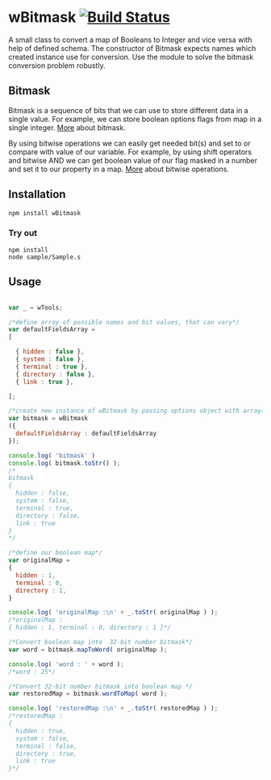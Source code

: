 # wBitmask [![Build Status](https://travis-ci.org/Wandalen/wBitmask.svg?branch=master)](https://travis-ci.org/Wandalen/wBitmask)
A small class to convert a map of Booleans to Integer and vice versa with help of defined schema. The constructor of Bitmask expects names which created instance use for conversion. Use the module to solve the bitmask conversion problem robustly.

## Bitmask
Bitmask is a sequence of bits that we can use to store different data in a single value.
For example, we can store boolean options flags from map in a single integer.
[More](https://en.wikipedia.org/wiki/Mask_(computing)) about bitmask.

By using bitwise operations we can easily get needed bit(s) and set to or compare with value of our variable. For example, by using shift operators and bitwise AND we can get boolean value of our flag masked in a number and set it to our property in a map.
[More](https://en.wikipedia.org/wiki/Bitwise_operation) about bitwise operations.

## Installation
```terminal
npm install wBitmask
```

### Try out
```
npm install
node sample/Sample.s
```

## Usage
```javascript

var _ = wTools;

/*define array of possible names and bit values, that can vary*/
var defaultFieldsArray =
[

  { hidden : false },
  { system : false },
  { terminal : true },
  { directory : false },
  { link : true },

];

/*create new instance of wBitmask by passing options object with array( defaultFieldsArray ) to the constructor*/
var bitmask = wBitmask
({
  defaultFieldsArray : defaultFieldsArray
});

console.log( 'bitmask' )
console.log( bitmask.toStr() );
/*
bitmask
{
  hidden : false,
  system : false,
  terminal : true,
  directory : false,
  link : true
}
*/

/*define our boolean map*/
var originalMap =
{
  hidden : 1,
  terminal : 0,
  directory : 1,
}

console.log( 'originalMap :\n' + _.toStr( originalMap ) );
/*originalMap :
{ hidden : 1, terminal : 0, directory : 1 }*/

/*Convert boolean map into  32-bit number bitmask*/
var word = bitmask.mapToWord( originalMap );

console.log( 'word : ' + word );
/*word : 25*/

/*Convert 32-bit number bitmask into boolean map */
var restoredMap = bitmask.wordToMap( word );

console.log( 'restoredMap :\n' + _.toStr( restoredMap ) );
/*restoredMap :
{
  hidden : true,
  system : false,
  terminal : false,
  directory : true,
  link : true
}*/
```








